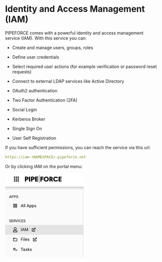 # Identity and Access Management (IAM)

PIPEFORCE comes with a powerful identity and access management service (IAM). With this service you can:

*   Create and manage users, groups, roles
    
*   Define user credentials
    
*   Select required user actions (for example verification or password reset requests)
    
*   Connect to external LDAP services like Active Directory
    
*   OAuth2 authentication
    
*   Two Factor Authentication (2FA)
    
*   Social Login
    
*   Kerberos Broker
    
*   Single Sign On
    
*   User Self Registration
    

If you have sufficient permissions, you can reach the service via this url:

```yaml
https://iam-<NAMESPACE>.pipeforce.net
```

Or by clicking IAM on the portal menu:

![](../img/image-20211030-022903.png)
